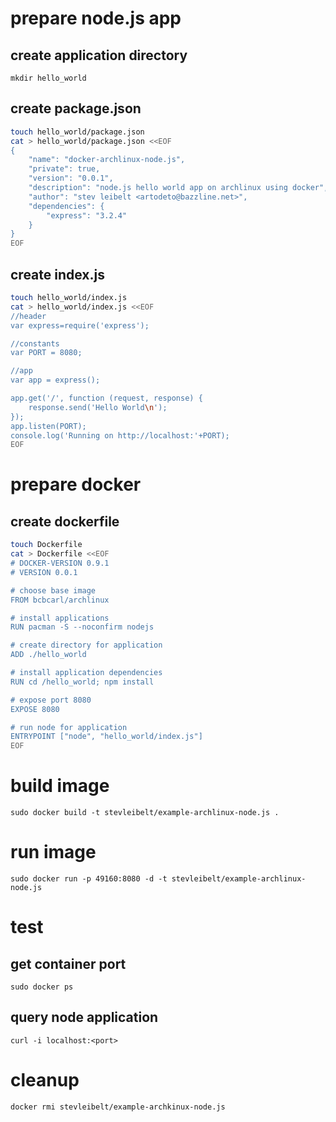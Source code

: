 # prepare node.js app

## create application directory

    mkdir hello_world

## create package.json

```bash
touch hello_world/package.json
cat > hello_world/package.json <<EOF
{
    "name": "docker-archlinux-node.js",
    "private": true,
    "version": "0.0.1",
    "description": "node.js hello world app on archlinux using docker",
    "author": "stev leibelt <artodeto@bazzline.net>",
    "dependencies": {
        "express": "3.2.4"
    }
}
EOF
```

## create index.js

```bash
touch hello_world/index.js
cat > hello_world/index.js <<EOF
//header
var express=require('express');

//constants
var PORT = 8080;

//app
var app = express();

app.get('/', function (request, response) {
    response.send('Hello World\n');
});
app.listen(PORT);
console.log('Running on http://localhost:'+PORT);
EOF
```

# prepare docker

## create dockerfile

```bash
touch Dockerfile
cat > Dockerfile <<EOF
# DOCKER-VERSION 0.9.1
# VERSION 0.0.1

# choose base image
FROM bcbcarl/archlinux

# install applications
RUN pacman -S --noconfirm nodejs

# create directory for application
ADD ./hello_world

# install application dependencies
RUN cd /hello_world; npm install

# expose port 8080
EXPOSE 8080

# run node for application
ENTRYPOINT ["node", "hello_world/index.js"]
EOF
```

# build image

    sudo docker build -t stevleibelt/example-archlinux-node.js .

# run image

    sudo docker run -p 49160:8080 -d -t stevleibelt/example-archlinux-node.js

# test

## get container port

    sudo docker ps

## query node application

    curl -i localhost:<port>

# cleanup

    docker rmi stevleibelt/example-archkinux-node.js
